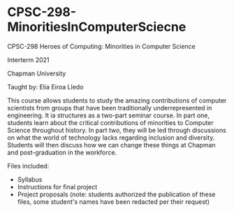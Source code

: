 # CPSC-298-MinoritiesInComputerSciecne
CPSC-298 Heroes of Computing: Minorities in Computer Science

Interterm 2021

Chapman University 

Taught by: Elia Eiroa Lledo

This course allows students to study the amazing contributions of computer scientists from groups that have been traditionally underrepresented in engineering.
It ia structures as a two-part seminar course. In part one, students learn about the critical contributions of minorities to Computer Science throughout history. In part two, they will be led through discussions on what the world of technology lacks regarding inclusion and diversity. Students will then discuss how we can change these things at Chapman and post-graduation in the workforce. 

Files included:
- Syllabus 
- Instructions for final project 
- Project proposals (note: students authorized the publication of these files, some student's names have been redacted per their request)


